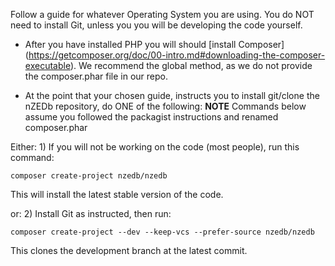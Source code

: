 Follow a guide for whatever Operating System you are using. You do NOT need to install Git, unless 
you you will be developing the code yourself.

* After you have installed PHP you will should [install Composer]
(https://getcomposer.org/doc/00-intro.md#downloading-the-composer-executable). We recommend the 
global method, as we do not provide the composer.phar file in our repo.

* At the point that your chosen guide, instructs you to install git/clone the nZEDb repository, 
	do ONE of the following:
 	**NOTE** Commands below assume you followed the packagist instructions and renamed 
 	composer.phar

Either:
	1) If you will not be working on the code (most people), run this command:

	composer create-project nzedb/nzedb
This will install the latest stable version of the code. 

or:
	2) Install Git as instructed, then run:

	composer create-project --dev --keep-vcs --prefer-source nzedb/nzedb
This clones the development branch at the latest commit.
